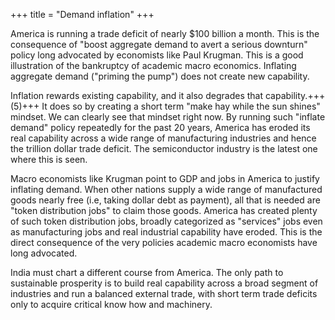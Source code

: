 +++
title = "Demand inflation"
+++

America is running a trade deficit of nearly $100 billion a month. This is the consequence of "boost aggregate demand to avert a serious downturn" policy long advocated by economists like Paul Krugman. This is a good illustration of the bankruptcy of academic macro economics. Inflating aggregate demand ("priming the pump") does not create new capability. 

Inflation rewards existing capability, and it also degrades that capability.+++(5)+++ It does so by creating a short term "make hay while the sun shines" mindset. We can clearly see that mindset right now. By running such "inflate demand" policy repeatedly for the past 20 years, America has eroded its real capability across a wide range of manufacturing industries and hence the trillion dollar trade deficit. The semiconductor industry is the latest one where this is seen.

Macro economists like Krugman point to GDP and jobs in America to justify inflating demand. When other nations supply a wide range of manufactured goods nearly free (i.e, taking dollar debt as payment), all that is needed are "token distribution jobs" to claim those goods. America has created plenty of such token distribution jobs, broadly categorized as "services" jobs even as manufacturing jobs and real industrial capability have eroded. This is the direct consequence of the very policies academic macro economists have long advocated.

India must chart a different course from America. The only path to sustainable prosperity is to build real capability across a broad segment of industries and run a balanced external trade, with short term trade deficits only to acquire critical know how and machinery.
